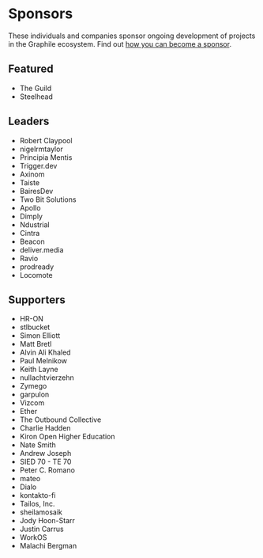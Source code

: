 # Sponsors

These individuals and companies sponsor ongoing development of projects in
the Graphile ecosystem. Find out [how you can become a
sponsor](https://graphile.org/sponsor/).

## Featured

- The Guild
- Steelhead

## Leaders

- Robert Claypool
- nigelrmtaylor
- Principia Mentis
- Trigger.dev
- Axinom
- Taiste
- BairesDev
- Two Bit Solutions
- Apollo
- Dimply
- Ndustrial
- Cintra
- Beacon
- deliver.media
- Ravio
- prodready
- Locomote

## Supporters

- HR-ON
- stlbucket
- Simon Elliott
- Matt Bretl
- Alvin Ali Khaled
- Paul Melnikow
- Keith Layne
- nullachtvierzehn
- Zymego
- garpulon
- Vizcom
- Ether
- The Outbound Collective
- Charlie Hadden
- Kiron Open Higher Education
- Nate Smith
- Andrew Joseph
- SIED 70 - TE 70
- Peter C. Romano
- mateo
- Dialo
- kontakto-fi
- Tailos, Inc.
- sheilamosaik
- Jody Hoon-Starr
- Justin Carrus
- WorkOS
- Malachi Bergman

